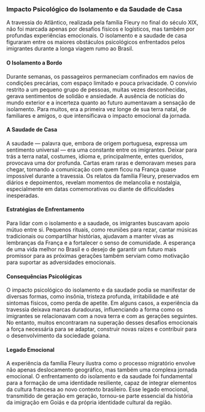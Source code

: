 ### Impacto Psicológico do Isolamento e da Saudade de Casa

A travessia do Atlântico, realizada pela família Fleury no final do século XIX, não foi marcada apenas por desafios físicos e logísticos, mas também por profundas experiências emocionais. O isolamento e a saudade de casa figuraram entre os maiores obstáculos psicológicos enfrentados pelos imigrantes durante a longa viagem rumo ao Brasil.

#### O Isolamento a Bordo

Durante semanas, os passageiros permaneciam confinados em navios de condições precárias, com espaço limitado e pouca privacidade. O convívio restrito a um pequeno grupo de pessoas, muitas vezes desconhecidas, gerava sentimentos de solidão e ansiedade. A ausência de notícias do mundo exterior e a incerteza quanto ao futuro aumentavam a sensação de isolamento. Para muitos, era a primeira vez longe de sua terra natal, de familiares e amigos, o que intensificava o impacto emocional da jornada.

#### A Saudade de Casa

A saudade — palavra que, embora de origem portuguesa, expressa um sentimento universal — era uma constante entre os imigrantes. Deixar para trás a terra natal, costumes, idioma e, principalmente, entes queridos, provocava uma dor profunda. Cartas eram raras e demoravam meses para chegar, tornando a comunicação com quem ficou na França quase impossível durante a travessia. Os relatos da família Fleury, preservados em diários e depoimentos, revelam momentos de melancolia e nostalgia, especialmente em datas comemorativas ou diante de dificuldades inesperadas.

#### Estratégias de Enfrentamento

Para lidar com o isolamento e a saudade, os imigrantes buscavam apoio mútuo entre si. Pequenos rituais, como reuniões para rezar, cantar músicas tradicionais ou compartilhar histórias, ajudavam a manter vivas as lembranças da França e a fortalecer o senso de comunidade. A esperança de uma vida melhor no Brasil e o desejo de garantir um futuro mais promissor para as próximas gerações também serviam como motivação para suportar as adversidades emocionais.

#### Consequências Psicológicas

O impacto psicológico do isolamento e da saudade podia se manifestar de diversas formas, como insônia, tristeza profunda, irritabilidade e até sintomas físicos, como perda de apetite. Em alguns casos, a experiência da travessia deixava marcas duradouras, influenciando a forma como os imigrantes se relacionavam com a nova terra e com as gerações seguintes. No entanto, muitos encontraram na superação desses desafios emocionais a força necessária para se adaptar, construir novas raízes e contribuir para o desenvolvimento da sociedade goiana.

#### Legado Emocional

A experiência da família Fleury ilustra como o processo migratório envolve não apenas deslocamento geográfico, mas também uma complexa jornada emocional. O enfrentamento do isolamento e da saudade foi fundamental para a formação de uma identidade resiliente, capaz de integrar elementos da cultura francesa ao novo contexto brasileiro. Esse legado emocional, transmitido de geração em geração, tornou-se parte essencial da história da imigração em Goiás e da própria identidade cultural da região.